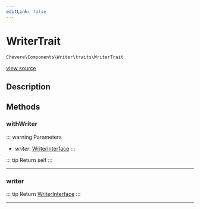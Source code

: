 ```yaml
---
editLink: false
---
```


# WriterTrait

`Chevere\Components\Writer\traits\WriterTrait`

[view source](https://github.com/chevere/chevere/blob/main/src/Chevere/Components/Writer/traits/WriterTrait.php)

## Description



## Methods

### withWriter

::: warning Parameters
- *writer*: [WriterInterface](../../../Interfaces/Writer/WriterInterface.md)
:::

::: tip Return
self
:::

---

### writer

::: tip Return
[WriterInterface](../../../Interfaces/Writer/WriterInterface.md)
:::

---
